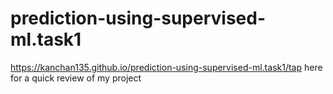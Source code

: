 # prediction-using-supervised-ml.task1
https://kanchan135.github.io/prediction-using-supervised-ml.task1/tap here for a quick review of my project
